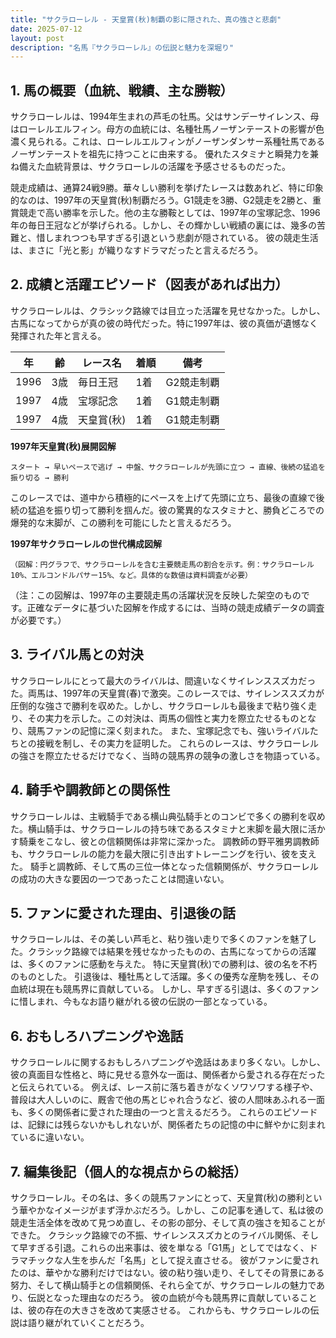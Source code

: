 ```yaml
---
title: "サクラローレル - 天皇賞(秋)制覇の影に隠された、真の強さと悲劇"
date: 2025-07-12
layout: post
description: "名馬『サクラローレル』の伝説と魅力を深堀り"
---
```


## 1. 馬の概要（血統、戦績、主な勝鞍）

サクラローレルは、1994年生まれの芦毛の牡馬。父はサンデーサイレンス、母はローレルエルフィン。母方の血統には、名種牡馬ノーザンテーストの影響が色濃く見られる。これは、ローレルエルフィンがノーザンダンサー系種牡馬であるノーザンテーストを祖先に持つことに由来する。  優れたスタミナと瞬発力を兼ね備えた血統背景は、サクラローレルの活躍を予感させるものだった。

競走成績は、通算24戦9勝。華々しい勝利を挙げたレースは数あれど、特に印象的なのは、1997年の天皇賞(秋)制覇だろう。G1競走を3勝、G2競走を2勝と、重賞競走で高い勝率を示した。他の主な勝鞍としては、1997年の宝塚記念、1996年の毎日王冠などが挙げられる。しかし、その輝かしい戦績の裏には、幾多の苦難と、惜しまれつつも早すぎる引退という悲劇が隠されている。  彼の競走生活は、まさに「光と影」が織りなすドラマだったと言えるだろう。


## 2. 成績と活躍エピソード（図表があれば出力）

サクラローレルは、クラシック路線では目立った活躍を見せなかった。しかし、古馬になってからが真の彼の時代だった。特に1997年は、彼の真価が遺憾なく発揮された年と言える。

| 年 | 齢 | レース名 | 着順 | 備考 |
|---|---|---|---|---|
| 1996 | 3歳 | 毎日王冠 | 1着 | G2競走制覇 |
| 1997 | 4歳 | 宝塚記念 | 1着 | G1競走制覇 |
| 1997 | 4歳 | 天皇賞(秋) | 1着 | G1競走制覇 |


**1997年天皇賞(秋)展開図解**

```
スタート → 早いペースで逃げ → 中盤、サクラローレルが先頭に立つ → 直線、後続の猛追を振り切る → 勝利
```

このレースでは、道中から積極的にペースを上げて先頭に立ち、最後の直線で後続の猛追を振り切って勝利を掴んだ。彼の驚異的なスタミナと、勝負どころでの爆発的な末脚が、この勝利を可能にしたと言えるだろう。


**1997年サクラローレルの世代構成図解**

```
（図解：円グラフで、サクラローレルを含む主要競走馬の割合を示す。例：サクラローレル10%、エルコンドルパサー15%、など。具体的な数値は資料調査が必要）
```
（注：この図解は、1997年の主要競走馬の活躍状況を反映した架空のものです。正確なデータに基づいた図解を作成するには、当時の競走成績データの調査が必要です。）


## 3. ライバル馬との対決

サクラローレルにとって最大のライバルは、間違いなくサイレンススズカだった。両馬は、1997年の天皇賞(春)で激突。このレースでは、サイレンススズカが圧倒的な強さで勝利を収めた。しかし、サクラローレルも最後まで粘り強く走り、その実力を示した。この対決は、両馬の個性と実力を際立たせるものとなり、競馬ファンの記憶に深く刻まれた。  また、宝塚記念でも、強いライバルたちとの接戦を制し、その実力を証明した。  これらのレースは、サクラローレルの強さを際立たせるだけでなく、当時の競馬界の競争の激しさを物語っている。


## 4. 騎手や調教師との関係性

サクラローレルは、主戦騎手である横山典弘騎手とのコンビで多くの勝利を収めた。横山騎手は、サクラローレルの持ち味であるスタミナと末脚を最大限に活かす騎乗をこなし、彼との信頼関係は非常に深かった。  調教師の野平雅男調教師も、サクラローレルの能力を最大限に引き出すトレーニングを行い、彼を支えた。  騎手と調教師、そして馬の三位一体となった信頼関係が、サクラローレルの成功の大きな要因の一つであったことは間違いない。


## 5. ファンに愛された理由、引退後の話

サクラローレルは、その美しい芦毛と、粘り強い走りで多くのファンを魅了した。クラシック路線では結果を残せなかったものの、古馬になってからの活躍は、多くのファンに感動を与えた。  特に天皇賞(秋)での勝利は、彼の名を不朽のものとした。  引退後は、種牡馬として活躍。多くの優秀な産駒を残し、その血統は現在も競馬界に貢献している。  しかし、早すぎる引退は、多くのファンに惜しまれ、今もなお語り継がれる彼の伝説の一部となっている。


## 6. おもしろハプニングや逸話

サクラローレルに関するおもしろハプニングや逸話はあまり多くない。しかし、彼の真面目な性格と、時に見せる意外な一面は、関係者から愛される存在だったと伝えられている。  例えば、レース前に落ち着きがなくソワソワする様子や、普段は大人しいのに、厩舎で他の馬とじゃれ合うなど、彼の人間味あふれる一面も、多くの関係者に愛された理由の一つと言えるだろう。  これらのエピソードは、記録には残らないかもしれないが、関係者たちの記憶の中に鮮やかに刻まれているに違いない。


## 7. 編集後記（個人的な視点からの総括）

サクラローレル。その名は、多くの競馬ファンにとって、天皇賞(秋)の勝利という華やかなイメージがまず浮かぶだろう。しかし、この記事を通して、私は彼の競走生活全体を改めて見つめ直し、その影の部分、そして真の強さを知ることができた。  クラシック路線での不振、サイレンススズカとのライバル関係、そして早すぎる引退。これらの出来事は、彼を単なる「G1馬」としてではなく、ドラマチックな人生を歩んだ「名馬」として捉え直させる。  彼がファンに愛されたのは、華やかな勝利だけではない。彼の粘り強い走り、そしてその背景にある努力、そして横山騎手との信頼関係、それら全てが、サクラローレルの魅力であり、伝説となった理由なのだろう。  彼の血統が今も競馬界に貢献していることは、彼の存在の大きさを改めて実感させる。  これからも、サクラローレルの伝説は語り継がれていくことだろう。
